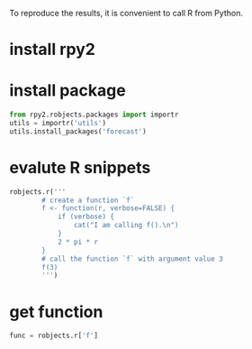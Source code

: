 To reproduce the results, it is convenient to call R from Python.

# install rpy2

# install package
```python
from rpy2.robjects.packages import importr
utils = importr('utils')
utils.install_packages('forecast')
```

# evalute R snippets
```python
robjects.r('''
        # create a function `f`
        f <- function(r, verbose=FALSE) {
            if (verbose) {
                cat("I am calling f().\n")
            }
            2 * pi * r
        }
        # call the function `f` with argument value 3
        f(3)
        ''')
```

# get function
```python
func = robjects.r['f']
```

